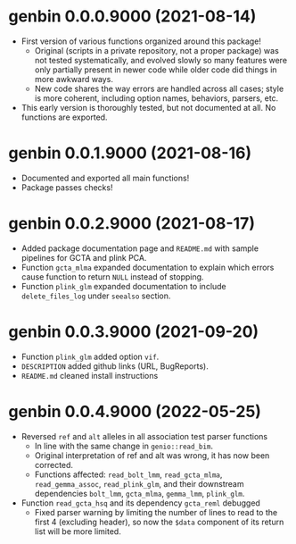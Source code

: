 # genbin 0.0.0.9000 (2021-08-14)

- First version of various functions organized around this package!
  - Original (scripts in a private repository, not a proper package) was not tested systematically, and evolved slowly so many features were only partially present in newer code while older code did things in more awkward ways.
  - New code shares the way errors are handled across all cases; style is more coherent, including option names, behaviors, parsers, etc.
- This early version is thoroughly tested, but not documented at all.  No functions are exported.

# genbin 0.0.1.9000 (2021-08-16)

- Documented and exported all main functions!
- Package passes checks!

# genbin 0.0.2.9000 (2021-08-17)

- Added package documentation page and `README.md` with sample pipelines for GCTA and plink PCA.
- Function `gcta_mlma` expanded documentation to explain which errors cause function to return `NULL` instead of stopping.
- Function `plink_glm` expanded documentation to include `delete_files_log` under `seealso` section.

# genbin 0.0.3.9000 (2021-09-20)

- Function `plink_glm` added option `vif`.
- `DESCRIPTION` added github links (URL, BugReports).
- `README.md` cleaned install instructions

# genbin 0.0.4.9000 (2022-05-25)

- Reversed `ref` and `alt` alleles in all association test parser functions
  - In line with the same change in `genio::read_bim`.
  - Original interpretation of ref and alt was wrong, it has now been corrected.
  - Functions affected: `read_bolt_lmm`, `read_gcta_mlma`, `read_gemma_assoc`, `read_plink_glm`, and their downstream dependencies `bolt_lmm`, `gcta_mlma`, `gemma_lmm`, `plink_glm`.
- Function `read_gcta_hsq` and its dependency `gcta_reml` debugged
  - Fixed parser warning by limiting the number of lines to read to the first 4 (excluding header), so now the `$data` component of its return list will be more limited.
